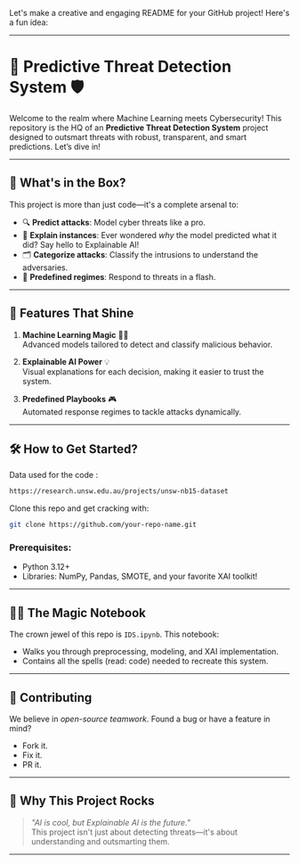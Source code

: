 Let's make a creative and engaging README for your GitHub project! Here's a fun idea:

---

# 🚀 **Predictive Threat Detection System** 🛡️  

Welcome to the realm where Machine Learning meets Cybersecurity! This repository is the HQ of an **Predictive Threat Detection System** project designed to outsmart threats with robust, transparent, and smart predictions. Let’s dive in!

---

## 📂 **What's in the Box?**

This project is more than just code—it's a complete arsenal to:
- 🔍 **Predict attacks**: Model cyber threats like a pro.
- 🧐 **Explain instances**: Ever wondered *why* the model predicted what it did? Say hello to Explainable AI!
- 🗂️ **Categorize attacks**: Classify the intrusions to understand the adversaries.
- 🔧 **Predefined regimes**: Respond to threats in a flash.

---

## 🌟 **Features That Shine**

1. **Machine Learning Magic** 🧙‍♂️  
   Advanced models tailored to detect and classify malicious behavior.
   
2. **Explainable AI Power** 💡  
   Visual explanations for each decision, making it easier to trust the system.

3. **Predefined Playbooks** 🎮  
   Automated response regimes to tackle attacks dynamically.

---

## 🛠️ **How to Get Started?**
Data used for the code : 
```bash
https://research.unsw.edu.au/projects/unsw-nb15-dataset
```
Clone this repo and get cracking with:  
```bash
git clone https://github.com/your-repo-name.git
```

### Prerequisites:
- Python 3.12+
- Libraries: NumPy, Pandas, SMOTE, and your favorite XAI toolkit!

---

## 🧙‍♀️ **The Magic Notebook**

The crown jewel of this repo is `IDS.ipynb`. This notebook:
- Walks you through preprocessing, modeling, and XAI implementation.
- Contains all the spells (read: code) needed to recreate this system.

---

## 🤝 **Contributing**

We believe in *open-source teamwork*. Found a bug or have a feature in mind?  
- Fork it.  
- Fix it.  
- PR it.  

---

## 🎩 **Why This Project Rocks**

> _"AI is cool, but Explainable AI is the future."_  
This project isn't just about detecting threats—it's about understanding and outsmarting them.  

---
